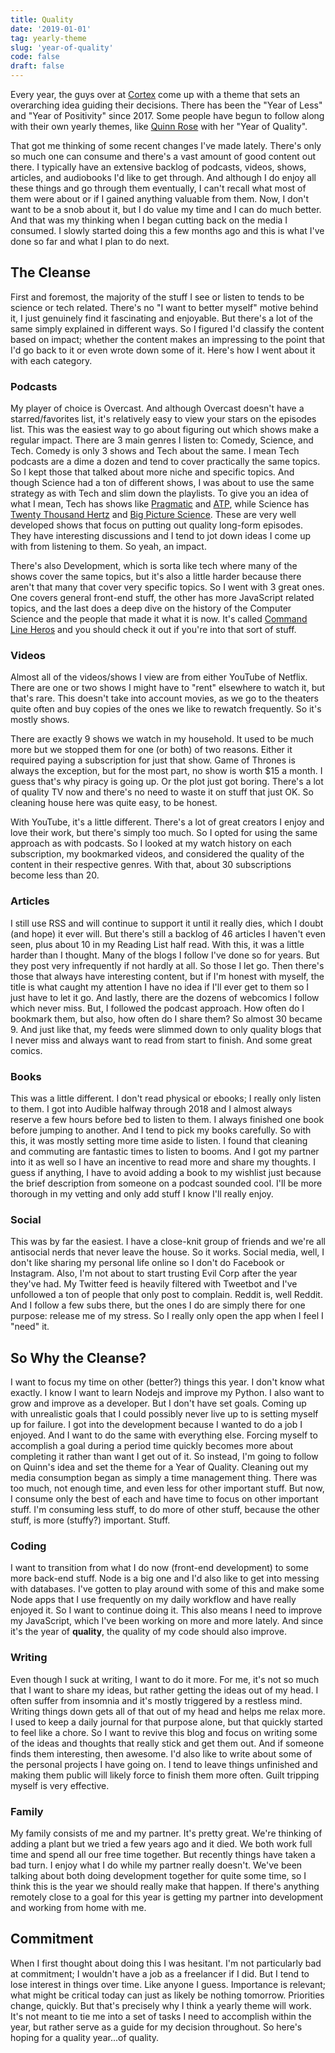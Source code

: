 ```yaml
---
title: Quality
date: '2019-01-01'
tag: yearly-theme
slug: 'year-of-quality'
code: false
draft: false
---
```


Every year, the guys over at [Cortex](https://www.relay.fm/cortex) come up with a theme that sets an overarching idea guiding their decisions. There has been the "Year of Less" and "Year of Positivity" since 2017. Some people have begun to follow along with their own yearly themes, like [Quinn Rose](https://twitter.com/aspiringrobotfm/status/1076594940304601089) with her "Year of Quality".

That got me thinking of some recent changes I've made lately. There's only so much one can consume and there's a vast amount of good content out there. I typically have an extensive backlog of podcasts, videos, shows, articles, and audiobooks I'd like to get through. And although I do enjoy all these things and go through them eventually, I can't recall what most of them were about or if I gained anything valuable from them. Now, I don't want to be a snob about it, but I do value my time and I can do much better. And that was my thinking when I began cutting back on the media I consumed. I slowly started doing this a few months ago and this is what I've done so far and what I plan to do next.

## The Cleanse
First and foremost, the majority of the stuff I see or listen to tends to be science or tech related. There's no "I want to better myself" motive behind it, I just genuinely find it fascinating and enjoyable. But there's a lot of the same simply explained in different ways. So I figured I'd classify the content based on impact; whether the content makes an impressing to the point that I'd go back to it or even wrote down some of it. Here's how I went about it with each category.

### Podcasts
My player of choice is Overcast. And although Overcast doesn't have a starred/favorites list, it's relatively easy to view your stars on the episodes list. This was the easiest way to go about figuring out which shows make a regular impact. There are 3 main genres I listen to: Comedy, Science, and Tech. Comedy is only 3 shows and Tech about the same. I mean Tech podcasts are a dime a dozen and tend to cover practically the same topics. So I kept those that talked about more niche and specific topics. And though Science had a ton of different shows, I was about to use the same strategy as with Tech and slim down the playlists. To give you an idea of what I mean, Tech has shows like [Pragmatic](https://engineered.network/pragmatic/) and [ATP](http://atp.fm/), while Science has [Twenty Thousand Hertz](https://www.20k.org/) and [Big Picture Science](http://radio.seti.org/). These are very well developed shows that focus on putting out quality long-form episodes. They have interesting discussions and I tend to jot down ideas I come up with from listening to them. So yeah, an impact.

There's also Development, which is sorta like tech where many of the shows cover the same topics, but it's also a little harder because there aren't that many that cover very specific topics. So I went with 3 great ones. One covers general front-end stuff, the other has more JavaScript related topics, and the last does a deep dive on the history of the Computer Science and the people that made it what it is now. It's called [Command Line Heros](https://www.redhat.com/en/command-line-heroes) and you should check it out if you're into that sort of stuff.

### Videos
Almost all of the videos/shows I view are from either YouTube of Netflix. There are one or two shows I might have to "rent" elsewhere to watch it, but that's rare. This doesn't take into account movies, as we go to the theaters quite often and buy copies of the ones we like to rewatch frequently. So it's mostly shows.

There are exactly 9 shows we watch in my household. It used to be much more but we stopped them for one (or both) of two reasons. Either it required paying a subscription for just that show. Game of Thrones is always the exception, but for the most part, no show is worth $15 a month. I guess that's why piracy is going up. Or the plot just got boring. There's a lot of quality TV now and there's no need to waste it on stuff that just OK. So cleaning house here was quite easy, to be honest.

With YouTube, it's a little different. There's a lot of great creators I enjoy and love their work, but there's simply too much. So I opted for using the same approach as with podcasts. So I looked at my watch history on each subscription, my bookmarked videos, and considered the quality of the content in their respective genres. With that, about 30 subscriptions become less than 20.

### Articles
I still use RSS and will continue to support it until it really dies, which I doubt (and hope) it ever will. But there's still a backlog of 46 articles I haven't even seen, plus about 10 in my Reading List half read. With this, it was a little harder than I thought. Many of the blogs I follow I've done so for years. But they post very infrequently if not hardly at all. So those I let go. Then there's those that always have interesting content, but if I'm honest with myself, the title is what caught my attention I have no idea if I'll ever get to them so I just have to let it go. And lastly, there are the dozens of webcomics I follow which never miss. But, I followed the podcast approach. How often do I bookmark them, but also, how often do I share them? So almost 30 became 9. And just like that, my feeds were slimmed down to only quality blogs that I never miss and always want to read from start to finish. And some great comics.

### Books
This was a little different. I don't read physical or ebooks; I really only listen to them. I got into Audible halfway through 2018 and I almost always reserve a few hours before bed to listen to them. I always finished one book before jumping to another. And I tend to pick my books carefully. So with this, it was mostly setting more time aside to listen. I found that cleaning and commuting are fantastic times to listen to booms. And I got my partner into it as well so I have an incentive to read more and share my thoughts. I guess if anything, I have to avoid adding a book to my wishlist just because the brief description from someone on a podcast sounded cool. I'll be more thorough in my vetting and only add stuff I know I'll really enjoy.

### Social
This was by far the easiest. I have a close-knit group of friends and we're all antisocial nerds that never leave the house. So it works. Social media, well, I don't like sharing my personal life online so I don't do Facebook or Instagram. Also, I'm not about to start trusting Evil Corp after the year they've had. My Twitter feed is heavily filtered with Tweetbot and I've unfollowed a ton of people that only post to complain. Reddit is, well Reddit. And I follow a few subs there, but the ones I do are simply there for one purpose: release me of my stress. So I really only open the app when I feel I "need" it.

## So Why the Cleanse?
I want to focus my time on other (better?) things this year. I don't know what exactly. I know I want to learn Nodejs and improve my Python. I also want to grow and improve as a developer. But I don't have set goals. Coming up with unrealistic goals that I could possibly never live up to is setting myself up for failure. I got into the development because I wanted to do a job I enjoyed. And I want to do the same with everything else. Forcing myself to accomplish a goal during a period time quickly becomes more about completing it rather than want I get out of it. So instead, I'm going to follow on Quinn's idea and set the theme for a Year of Quality. Cleaning out my media consumption began as simply a time management thing. There was too much, not enough time, and even less for other important stuff. But now, I consume only the best of each and have time to focus on other important stuff. I'm consuming less stuff, to do more of other stuff, because the other stuff, is more (stuffy?) important. Stuff.

### Coding
I want to transition from what I do now (front-end development) to some more back-end stuff. Node is a big one and I'd also like to get into messing with databases. I've gotten to play around with some of this and make some Node apps that I use frequently on my daily workflow and have really enjoyed it. So I want to continue doing it. This also means I need to improve my JavaScript, which I've been working on more and more lately. And since it's the year of **quality**, the quality of my code should also improve.

### Writing
Even though I suck at writing, I want to do it more. For me, it's not so much that I want to share my ideas, but rather getting the ideas out of my head. I often suffer from insomnia and it's mostly triggered by a restless mind. Writing things down gets all of that out of my head and helps me relax more. I used to keep a daily journal for that purpose alone, but that quickly started to feel like a chore. So I want to revive this blog and focus on writing some of the ideas and thoughts that really stick and get them out. And if someone finds them interesting, then awesome. I'd also like to write about some of the personal projects I have going on. I tend to leave things unfinished and making them public will likely force to finish them more often. Guilt tripping myself is very effective.

### Family
My family consists of me and my partner. It's pretty great. We're thinking of adding a plant but we tried a few years ago and it died. We both work full time and spend all our free time together. But recently things have taken a bad turn. I enjoy what I do while my partner really doesn't. We've been talking about both doing development together for quite some time, so I think this is the year we should really make that happen. If there's anything remotely close to a goal for this year is getting my partner into development and working from home with me.

## Commitment
When I first thought about doing this I was hesitant. I'm not particularly bad at commitment; I wouldn't have a job as a freelancer if I did. But I tend to lose interest in things over time. Like anyone I guess. Importance is relevant; what might be critical today can just as likely be nothing tomorrow. Priorities change, quickly. But that's precisely why I think a yearly theme will work. It's not meant to tie me into a set of tasks I need to accomplish within the year, but rather serve as a guide for my decision throughout. So here's hoping for a quality year...of quality.